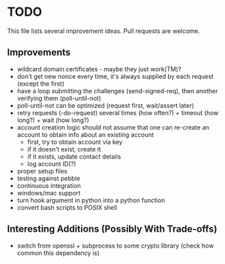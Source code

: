# TODO

This file lists several improvement ideas. Pull requests are welcome.

## Improvements

- wildcard domain certificates - maybe they just work(TM)?
- don't get new nonce every time, it's always supplied by each request (except the first)
- have a loop submitting the challenges (send-signed-req), then another verifying them (poll-until-not)
- poll-until-not can be optimized (request first, wait/assert later)
- retry requests (-do-request) several times (how often?) + timeout (how long?) + wait (how long?)
- account creation logic should not assume that one can re-create an account to obtain info about an existing account
  - first, try to obtain account via key
  - if it doesn't exist, create it
  - if it exists, update contact details
  - log account ID(?)
- proper setup files
- testing against pebble
- continuous integration
- windows/mac support
- turn hook argument in python into a python function
- convert bash scripts to POSIX shell

## Interesting Additions (Possibly With Trade-offs)
- switch from openssl + subprocess to some crypto library (check how common this dependency is)
